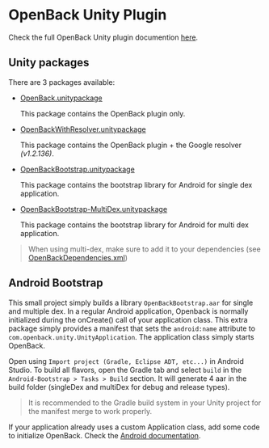 # OpenBack Unity Plugin

Check the full OpenBack Unity plugin documention [here](https://docs.openback.com/plugins/unity/).

## Unity packages

There are 3 packages available:

* [OpenBack.unitypackage](OpenBack.unitypackage?raw=true)

    This package contains the OpenBack plugin only.

* [OpenBackWithResolver.unitypackage](OpenBackWithResolver.unitypackage?raw=true)

    This package contains the OpenBack plugin + the Google resolver _(v1.2.136)_.

* [OpenBackBootstrap.unitypackage](OpenBackBootstrap.unitypackage?raw=true)

    This package contains the bootstrap library for Android for single dex application.

* [OpenBackBootstrap-MultiDex.unitypackage](OpenBackBootstrap-MultiDex.unitypackage?raw=true)

    This package contains the bootstrap library for Android for multi dex application.

> When using multi-dex, make sure to add it to your dependencies (see [OpenBackDependencies.xml](Unity/OpenBack/Editor/OpenBackDependencies.xml))

## Android Bootstrap

This small project simply builds a library `OpenBackBootstrap.aar` for single and multiple dex. In a regular Android application, Openback is normally initialized during the onCreate() call of your application class. This extra package simply provides a manifest that sets the `android:name` attribute to `com.openback.unity.UnityApplication`. The application class simply starts OpenBack.

Open using `Import project (Gradle, Eclipse ADT, etc...)` in Android Studio. To build all flavors, open the Gradle tab and select `build` in the `Android-Bootstrap > Tasks > Build` section. It will generate 4 aar in the build folder (singleDex and multiDex for debug and release types).

> It is recommended to the Gradle build system in your Unity project for the manifest merge to work properly.

If your application already uses a custom Application class, add some code to initialize OpenBack. Check the [Android documentation](https://docs.openback.com/android/integration).

